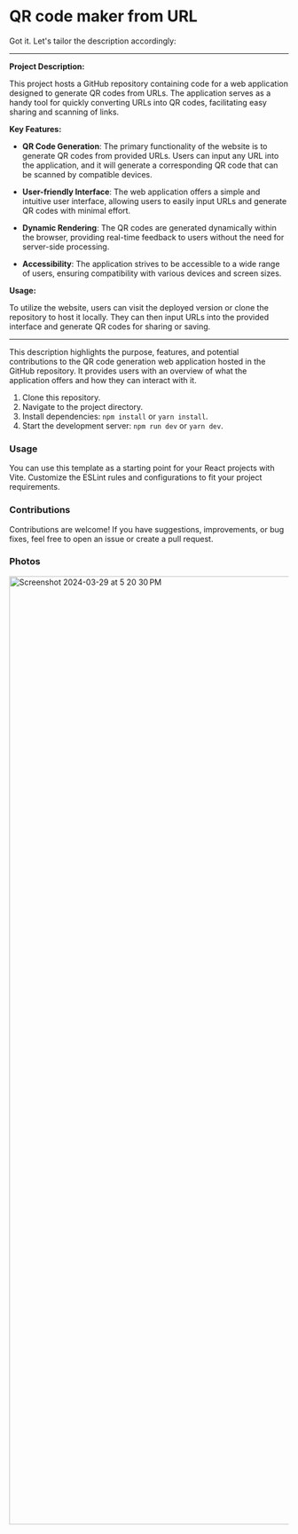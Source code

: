 # QR code maker from URL

Got it. Let's tailor the description accordingly:

---

**Project Description:**

This project hosts a GitHub repository containing code for a web application designed to generate QR codes from URLs. The application serves as a handy tool for quickly converting URLs into QR codes, facilitating easy sharing and scanning of links.

**Key Features:**

- **QR Code Generation**: The primary functionality of the website is to generate QR codes from provided URLs. Users can input any URL into the application, and it will generate a corresponding QR code that can be scanned by compatible devices.

- **User-friendly Interface**: The web application offers a simple and intuitive user interface, allowing users to easily input URLs and generate QR codes with minimal effort.

- **Dynamic Rendering**: The QR codes are generated dynamically within the browser, providing real-time feedback to users without the need for server-side processing.

- **Accessibility**: The application strives to be accessible to a wide range of users, ensuring compatibility with various devices and screen sizes.

**Usage:**

To utilize the website, users can visit the deployed version or clone the repository to host it locally. They can then input URLs into the provided interface and generate QR codes for sharing or saving.

---

This description highlights the purpose, features, and potential contributions to the QR code generation web application hosted in the GitHub repository. It provides users with an overview of what the application offers and how they can interact with it.

1. Clone this repository.
2. Navigate to the project directory.
3. Install dependencies: `npm install` or `yarn install`.
4. Start the development server: `npm run dev` or `yarn dev`.

### Usage

You can use this template as a starting point for your React projects with Vite. Customize the ESLint rules and configurations to fit your project requirements.

### Contributions

Contributions are welcome! If you have suggestions, improvements, or bug fixes, feel free to open an issue or create a pull request.

### Photos
<img width="1710" alt="Screenshot 2024-03-29 at 5 20 30 PM" src="https://github.com/JoelSamson/QR_code_maker/assets/55976489/767456a6-5cdb-4d51-980b-1c3cba3191de">
